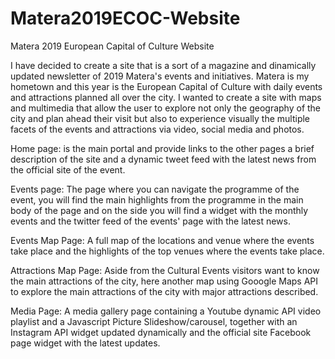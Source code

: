 # Matera2019ECOC-Website
Matera 2019 European Capital of Culture Website

I have decided to create a site that is a sort of a magazine and dinamically updated newsletter of 2019 Matera's events and initiatives.
Matera is my hometown and this year is the European Capital of Culture with daily events and attractions planned all over the city.
I wanted to create a site with maps and multimedia that allow the user to explore not only the geography of the city and plan ahead their visit but also to experience visually the multiple facets of the events and attractions via video, social media and photos.

Home page: is the main portal and provide links to the other pages a brief description of the site and a dynamic tweet feed with the latest news from the official site of the event.
 
Events page: The page where you can navigate the programme of the event, you will find the main highlights from the programme in the main body of the page and on the side you will find a widget with the monthly events and the twitter feed of the events' page with the latest news.
 
Events Map Page: A full map of the locations and venue where the events take place and the highlights of the top venues where the events take place.
 
Attractions Map Page: Aside from the Cultural Events visitors want to know the main attractions of the city, here another map using Gooogle Maps API to explore the main attractions of the city with major attractions described.
 
Media Page: A media gallery page containing a Youtube dynamic API video playlist and a Javascript Picture Slideshow/carousel, together with an Instagram API widget updated dynamically and the official site Facebook page widget with the latest updates.
